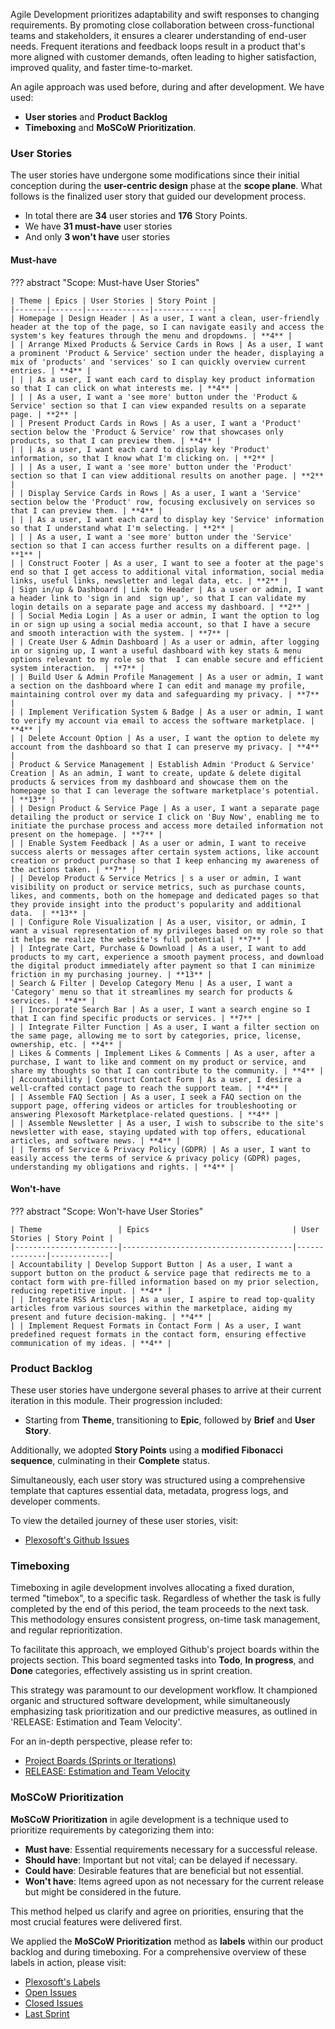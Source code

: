 Agile Development prioritizes adaptability and swift responses to changing requirements. By promoting close collaboration between cross-functional teams and stakeholders, it ensures a clearer understanding of end-user needs. Frequent iterations and feedback loops result in a product that's more aligned with customer demands, often leading to higher satisfaction, improved quality, and faster time-to-market.

An agile approach was used before, during and after development. We have used:

- **User stories** and **Product Backlog**
- **Timeboxing** and **MoSCoW Prioritization**.

### User Stories

The user stories have undergone some modifications since their initial conception during the **user-centric design** phase at the **scope plane**. What follows is the finalized user story that guided our development process.

- In total there are **34** user stories and **176** Story Points.
- We have **31 must-have** user stories 
- And only **3 won't have** user stories 

#### Must-have

??? abstract "Scope: Must-have User Stories"

    | Theme | Epics | User Stories | Story Point |
    |-------|-------|--------------|-------------|
    | Homepage | Design Header | As a user, I want a clean, user-friendly header at the top of the page, so I can navigate easily and access the system's key features through the menu and dropdowns. | **4** |
    | | Arrange Mixed Products & Service Cards in Rows | As a user, I want a prominent 'Product & Service' section under the header, displaying a mix of 'products' and 'services' so I can quickly overview current entries. | **4** |
    | | | As a user, I want each card to display key product information so that I can click on what interests me. | **4** |
    | | | As a user, I want a 'see more' button under the 'Product & Service' section so that I can view expanded results on a separate page. | **2** |
    | | Present Product Cards in Rows | As a user, I want a 'Product' section below the 'Product & Service' row that showcases only products, so that I can preview them. | **4** |
    | | | As a user, I want each card to display key 'Product' information, so that I know what I'm clicking on. | **2** |
    | | | As a user, I want a 'see more' button under the 'Product' section so that I can view additional results on another page. | **2** |
    | | Display Service Cards in Rows | As a user, I want a 'Service' section below the 'Product' row, focusing exclusively on services so that I can preview them. | **4** |
    | | | As a user, I want each card to display key 'Service' information so that I understand what I'm selecting. | **2** |
    | | | As a user, I want a 'see more' button under the 'Service' section so that I can access further results on a different page. | **1** |
    | | Construct Footer | As a user, I want to see a footer at the page's end so that I get access to additional vital information, social media links, useful links, newsletter and legal data, etc. | **2** |
    | Sign in/up & Dashboard | Link to Header | As a user or admin, I want a header link to 'sign in and  sign up', so that I can validate my login details on a separate page and access my dashboard. | **2** |
    | | Social Media Login | As a user or admin, I want the option to log in or sign up using a social media account, so that I have a secure and smooth interaction with the system. | **7** |
    | | Create User & Admin Dashboard | As a user or admin, after logging in or signing up, I want a useful dashboard with key stats & menu options relevant to my role so that  I can enable secure and efficient system interaction.  | **7** |
    | | Build User & Admin Profile Management | As a user or admin, I want a section on the dashboard where I can edit and manage my profile, maintaining control over my data and safeguarding my privacy. | **7** |
    | | Implement Verification System & Badge | As a user or admin, I want to verify my account via email to access the software marketplace. | **4** |
    | | Delete Account Option | As a user, I want the option to delete my account from the dashboard so that I can preserve my privacy. | **4** |
    | Product & Service Management | Establish Admin 'Product & Service' Creation | As an admin, I want to create, update & delete digital products & services from my dashboard and showcase them on the homepage so that I can leverage the software marketplace's potential. | **13** |
    | | Design Product & Service Page | As a user, I want a separate page detailing the product or service I click on 'Buy Now', enabling me to initiate the purchase process and access more detailed information not present on the homepage. | **7** |
    | | Enable System Feedback | As a user or admin, I want to receive success alerts or messages after certain system actions, like account creation or product purchase so that I keep enhancing my awareness of the actions taken. | **7** |
    | | Develop Product & Service Metrics | s a user or admin, I want visibility on product or service metrics, such as purchase counts, likes, and comments, both on the homepage and dedicated pages so that they provide insight into the product's popularity and additional data.  | **13** |
    | | Configure Role Visualization | As a user, visitor, or admin, I want a visual representation of my privileges based on my role so that it helps me realize the website's full potential | **7** |
    | | Integrate Cart, Purchase & Download | As a user, I want to add products to my cart, experience a smooth payment process, and download the digital product immediately after payment so that I can minimize friction in my purchasing journey. | **13** |
    | Search & Filter | Develop Category Menu | As a user, I want a 'Category' menu so that it streamlines my search for products & services. | **4** |
    | | Incorporate Search Bar | As a user, I want a search engine so I that I can find specific products or services. | **7** |
    | | Integrate Filter Function | As a user, I want a filter section on the same page, allowing me to sort by categories, price, license, ownership, etc. | **4** |
    | Likes & Comments | Implement Likes & Comments | As a user, after a purchase, I want to like and comment on my product or service, and share my thoughts so that I can contribute to the community. | **4** |
    | Accountability | Construct Contact Form | As a user, I desire a well-crafted contact page to reach the support team. | **4** |
    | | Assemble FAQ Section | As a user, I seek a FAQ section on the support page, offering videos or articles for troubleshooting or answering Plexosoft Marketplace-related questions. | **4** |
    | | Assemble Newsletter | As a user, I wish to subscribe to the site's newsletter with ease, staying updated with top offers, educational articles, and software news. | **4** |
    | | Terms of Service & Privacy Policy (GDPR) | As a user, I want to easily access the terms of service & privacy policy (GDPR) pages, understanding my obligations and rights. | **4** |

#### Won't-have

??? abstract "Scope: Won't-have User Stories"

    | Theme                 | Epics                                | User Stories | Story Point |
    |-----------------------|--------------------------------------|--------------|-------------|
    | Accountability | Develop Support Button | As a user, I want a support button on the product & service page that redirects me to a contact form with pre-filled information based on my prior selection, reducing repetitive input. | **4** |
    | | Integrate RSS Articles | As a user, I aspire to read top-quality articles from various sources within the marketplace, aiding my present and future decision-making. | **4** |
    | | Implement Request Formats in Contact Form | As a user, I want predefined request formats in the contact form, ensuring effective communication of my ideas. | **4** |

### Product Backlog

These user stories have undergone several phases to arrive at their current iteration in this module. Their progression included:

- Starting from **Theme**, transitioning to **Epic**, followed by **Brief** and **User Story**.

Additionally, we adopted **Story Points** using a **modified Fibonacci sequence**, culminating in their **Complete** status.

Simultaneously, each user story was structured using a comprehensive template that captures essential data, metadata, progress logs, and developer comments.

To view the detailed journey of these user stories, visit:

- [Plexosoft's Github Issues](https://github.com/plexoio/py/issues)



### Timeboxing

Timeboxing in agile development involves allocating a fixed duration, termed "timebox", to a specific task. Regardless of whether the task is fully completed by the end of this period, the team proceeds to the next task. This methodology ensures consistent progress, on-time task management, and regular reprioritization.

To facilitate this approach, we employed Github's project boards within the projects section. This board segmented tasks into **Todo**, **In progress**, and **Done** categories, effectively assisting us in sprint creation.

This strategy was paramount to our development workflow. It championed organic and structured software development, while simultaneously emphasizing task prioritization and our predictive measures, as outlined in 'RELEASE: Estimation and Team Velocity'.

For an in-depth perspective, please refer to:

- [Project Boards (Sprints or Iterations)](https://github.com/plexoio/py/projects?query=is%3Aopen)
- [RELEASE: Estimation and Team Velocity](https://github.com/plexoio/py/issues/36)

### MoSCoW Prioritization

**MoSCoW Prioritization** in agile development is a technique used to prioritize requirements by categorizing them into:

- **Must have**: Essential requirements necessary for a successful release.
- **Should have**: Important but not vital; can be delayed if necessary.
- **Could have**: Desirable features that are beneficial but not essential.
- **Won't have**: Items agreed upon as not necessary for the current release but might be considered in the future.

This method helped us clarify and agree on priorities, ensuring that the most crucial features were delivered first.

We applied the **MoSCoW Prioritization** method as **labels** within our product backlog and during timeboxing. For a comprehensive overview of these labels in action, please visit:

- [Plexosoft's Labels](https://github.com/plexoio/py/labels)
- [Open Issues](https://github.com/plexoio/py/issues)
- [Closed Issues](https://github.com/plexoio/py/issues?q=is%3Aissue+is%3Aclosed)
- [Last Sprint](https://github.com/users/plexoio/projects/18)
